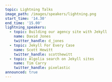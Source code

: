 ```yaml
---
topic: Lightning Talks
image_path: /images/speakers/lightning.png
start_time: '14.30'
end_time: '15.00'
lightning_speakers:
  - topic: Building our agency site with Jekyll
    name: David Jones
    twitter_handle: d_jones
  - topic: Jekyll For Every Case
    name: Scott Hewitt
    twitter_handle: scotthewitt
  - topic: Algolia search on Jekyll sites
    name: Tim Carry
    twitter_handle: pixelastic
announced: true
---
```

